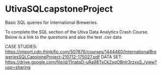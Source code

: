 # UtivaSQLcapstoneProject
Basic SQL queries for International Breweries.

To complete the SQL section of the Utiva Data Analytics Crash Course. 
Below is a link to the questions and also the test .csv data

CASE STUDIES: https://import.cdn.thinkific.com/507876/courses/1444460/InternationalBreweriesSQLCapstoneProject-210712-175027.pdf
DATA SET: https://drive.google.com/file/d/11riatqD-uRa98TsCk2xqOBnlr3rzxsS_/view?usp=sharing
